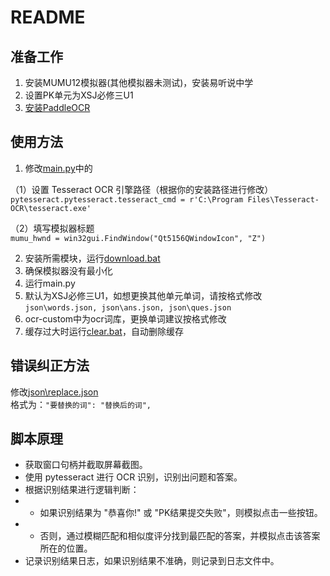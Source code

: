 # README  
## 准备工作  
1. 安装MUMU12模拟器(其他模拟器未测试)，安装易听说中学  
2. 设置PK单元为XSJ必修三U1  
3. [安装PaddleOCR](https://gitee.com/paddlepaddle/PaddleOCR/blob/release/2.6/doc/doc_ch/quickstart.md)
## 使用方法
1. 修改[main.py](https://github.com/ntgmc/ets_autopk/blob/main/main.py)中的  

（1）设置 Tesseract OCR 引擎路径（根据你的安装路径进行修改）  
`pytesseract.pytesseract.tesseract_cmd = r'C:\Program Files\Tesseract-OCR\tesseract.exe'`  

（2）填写模拟器标题  
`mumu_hwnd = win32gui.FindWindow("Qt5156QWindowIcon", "Z")`  

2. 安装所需模块，运行[download.bat](https://github.com/ntgmc/ets_autopk/blob/main/download.bat)  
3. 确保模拟器没有最小化  
4. 运行main.py  
5. 默认为XSJ必修三U1，如想更换其他单元单词，请按格式修改  
`json\words.json, json\ans.json, json\ques.json`  
6. ocr-custom中为ocr词库，更换单词建议按格式修改
7. 缓存过大时运行[clear.bat](https://github.com/ntgmc/ets_autopk/blob/main/clear.bat)，自动删除缓存  
## 错误纠正方法  
修改[json\replace.json](https://github.com/ntgmc/ets_autopk/blob/main/json/replace.json)  
格式为：`"要替换的词": "替换后的词",`  
## 脚本原理
- 获取窗口句柄并截取屏幕截图。  
- 使用 pytesseract 进行 OCR 识别，识别出问题和答案。  
- 根据识别结果进行逻辑判断：  
- - 如果识别结果为 "恭喜你!" 或 "PK结果提交失败"，则模拟点击一些按钮。  
- - 否则，通过模糊匹配和相似度评分找到最匹配的答案，并模拟点击该答案所在的位置。  
- 记录识别结果日志，如果识别结果不准确，则记录到日志文件中。  